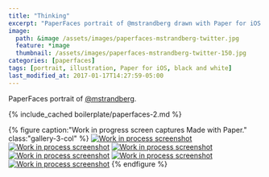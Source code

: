 ```yaml
---
title: "Thinking"
excerpt: "PaperFaces portrait of @mstrandberg drawn with Paper for iOS on an iPad."
image: 
  path: &image /assets/images/paperfaces-mstrandberg-twitter.jpg 
  feature: *image
  thumbnail: /assets/images/paperfaces-mstrandberg-twitter-150.jpg
categories: [paperfaces]
tags: [portrait, illustration, Paper for iOS, black and white]
last_modified_at: 2017-01-17T14:27:59-05:00
---
```


PaperFaces portrait of [@mstrandberg](https://twitter.com/mstrandberg).

{% include_cached boilerplate/paperfaces-2.md %}

{% figure caption:"Work in progress screen captures Made with Paper." class:"gallery-3-col" %}
[![Work in process screenshot](/assets/images/paperfaces-mstrandberg-process-1-600.jpg)](/assets/images/paperfaces-mstrandberg-process-1-lg.jpg)
[![Work in process screenshot](/assets/images/paperfaces-mstrandberg-process-2-600.jpg)](/assets/images/paperfaces-mstrandberg-process-2-lg.jpg)
[![Work in process screenshot](/assets/images/paperfaces-mstrandberg-process-3-600.jpg)](/assets/images/paperfaces-mstrandberg-process-3-lg.jpg)
[![Work in process screenshot](/assets/images/paperfaces-mstrandberg-process-4-600.jpg)](/assets/images/paperfaces-mstrandberg-process-4-lg.jpg)
[![Work in process screenshot](/assets/images/paperfaces-mstrandberg-process-5-600.jpg)](/assets/images/paperfaces-mstrandberg-process-5-lg.jpg)
[![Work in process screenshot](/assets/images/paperfaces-mstrandberg-process-6-600.jpg)](/assets/images/paperfaces-mstrandberg-process-6-lg.jpg)
{% endfigure %}
